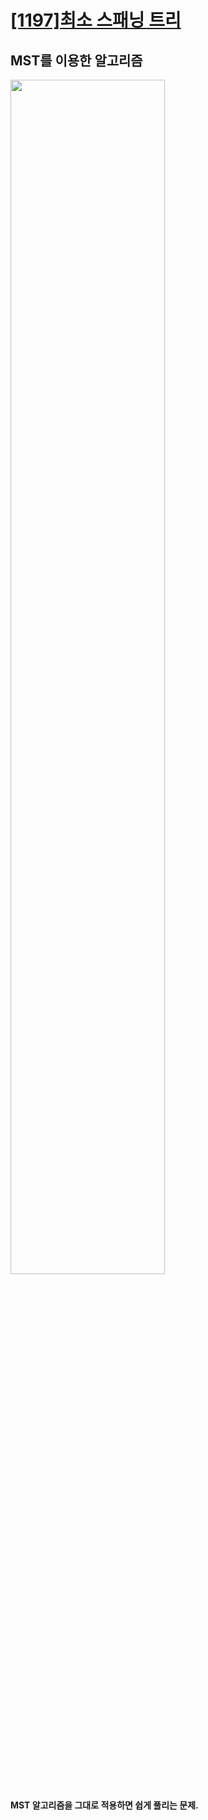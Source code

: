 # [[1197]최소 스패닝 트리](https://www.acmicpc.net/problem/1197)

## MST를 이용한 알고리즘

<image src="https://lh5.googleusercontent.com/kYbk_sGb1Cthf7EFSrMCQzbdZBa1pbggbLE6Pw1O3JHbtp2_FAvN2YWmMNlBtH8DBIKIx7nKb2Q9i0vyQ1VPXBG9dBucLmmYR8x9NMZTm_vjXIYNinsFHymESzzw0Er4lSpZYRDi" width="70%">

<br>

#### MST 알고리즘을 그대로 적용하면 쉽게 풀리는 문제. 